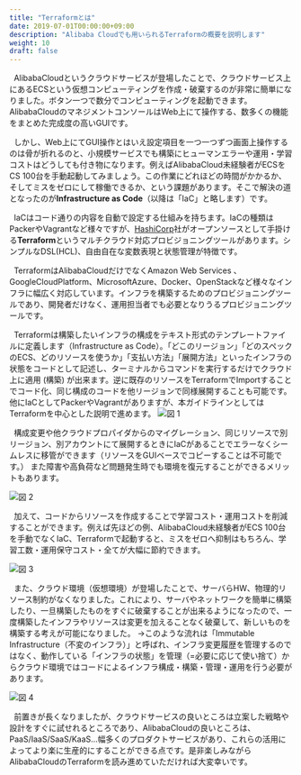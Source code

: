 ```yaml
---
title: "Terraformとは"
date: 2019-07-01T00:00:00+09:00
description: "Alibaba Cloudでも用いられるTerraformの概要を説明します"
weight: 10
draft: false
---
```


&nbsp; AlibabaCloudというクラウドサービスが登場したことで、クラウドサービス上にあるECSという仮想コンピューティングを作成・破棄するのが非常に簡単になりました。ボタン一つで数分でコンピューティングを起動できます。AlibabaCloudのマネジメントコンソールはWeb上にて操作する、数多くの機能をまとめた完成度の高いGUIです。

&nbsp; しかし、Web上にてGUI操作とはいえ設定項目を一つ一つずつ画面上操作するのは骨が折れるのと、小規模サービスでも構築にヒューマンエラーや運用・学習コストはどうしても付き物になります。例えばAlibabaCloud未経験者がECSをCS 100台を手動起動してみましょう。この作業にどれほどの時間がかかるか、そしてミスをゼロにして稼働できるか、という課題があります。そこで解決の道となったのが**Infrastructure as Code**（以降は「IaC」と略します）です。

&nbsp; IaCはコード通りの内容を自動で設定する仕組みを持ちます。IaCの種類はPackerやVagrantなど様々ですが、[HashiCorp](https://www.hashicorp.com/)社がオープンソースとして手掛ける**Terraform**というマルチクラウド対応プロビジョニングツールがあります。シンプルなDSL(HCL)、自由自在な変数表現と状態管理が特徴です。

&nbsp; TerraformはAlibabaCloudだけでなくAmazon Web Services
、GoogleCloudPlatform、MicrosoftAzure、Docker、OpenStackなど様々なインフラに幅広く対応しています。インフラを構築するためのプロビジョニングツールであり、開発者だけなく、運用担当者でも必要となりうるプロビジョニングツールです。

&nbsp; Terraformは構築したいインフラの構成をテキスト形式のテンプレートファイルに定義します（Infrastructure as Code）。「どこのリージョン」「どのスペックのECS、どのリソースを使うか」「支払い方法」「展開方法」といったインフラの状態をコードとして記述し、ターミナルからコマンドを実行するだけでクラウド上に適用 (構築) が出来ます。逆に既存のリソースをTerraformでImportすることでコード化、同じ構成のコードを他リージョンで同様展開することも可能です。
他にIaCとしてPackerやVagrantがありますが、本ガイドラインとしてはTerraformを中心とした説明で進めます。
![図 1](/help/image/2.1.png)
<br>

&nbsp; 構成変更や他クラウドプロパイダからのマイグレーション、同じリソースで別リージョン、別アカウントにて展開するときにIaCがあることでエラーなくシームレスに移管ができます（リソースをGUIベースでコピーすることは不可能です。）
また障害や高負荷など問題発生時でも環境を復元することができるメリットもあります。

![図 2](/help/image/2.2.png)
<br>

&nbsp; 加えて、コードからリソースを作成することで学習コスト・運用コストを削減することができます。例えば先ほどの例、AlibabaCloud未経験者がECS 100台を手動でなくIaC、Terraformで起動すると、ミスをゼロへ抑制はもちろん、学習工数・運用保守コスト・全てが大幅に節約できます。

![図 3](/help/image/2.3.png)
<br>

&nbsp; また、クラウド環境（仮想環境）が登場したことで、サーバらHW、物理的リソース制約がなくなりました。これにより、サーバやネットワークを簡単に構築したり、一旦構築したものをすぐに破棄することが出来るようになったので、一度構築したインフラやリソースは変更を加えることなく破棄して、新しいものを構築する考えが可能になりました。
→このような流れは「Immutable Infrastructure（不変のインフラ）」と呼ばれ、インフラ変更履歴を管理するのではなく、動作している「インフラの状態」を管理（=必要に応じて使い捨て）からクラウド環境ではコードによるインフラ構成・構築・管理・運用を行う必要があります。

![図 4](/help/image/2.4.png)
<br>

&nbsp; 前置きが長くなりましたが、クラウドサービスの良いところは立案した戦略や設計をすぐに試せれるところであり、AlibabaCloudの良いところは、PaaS/IaaS/SaaS/KaaS...幅多くのプロダクトサービスがあり、これらの活用によってより楽に生産的にすることができる点です。是非楽しみながらAlibabaCloudのTerraformを読み進めていただければ大変幸いです。



